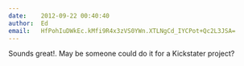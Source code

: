 ```yaml
---
date:    2012-09-22 00:40:40
author:  Ed
email:   HfPohIuDWkEc.kMfi9R4x3zVS0YWn.XTLNgCd_IYCPot+Qc2L3JSA=
---
```


Sounds great!. May be someone could do it for a Kickstater project?
